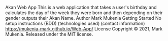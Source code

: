 Akan Web App
This is a web application that takes a user's birthday and calculates the day of the week they were born and then depending on their gender outputs their Akan Name.
Author
Mark Mukenia
Getting Started
No setup instructions
(BDD)
(technologies used)
(contact information)
https://mukenia-mark.github.io/Web-App/
License
Copyright © 2021, Mark Mukenia. Released under the MIT license.
